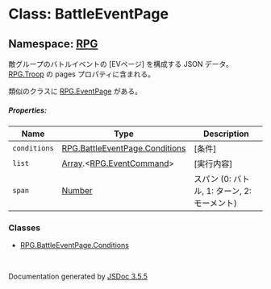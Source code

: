# Class: BattleEventPage

## Namespace: [RPG](RPG.md)

敵グループのバトルイベントの [EVページ] を構成する JSON データ。<br />
[RPG.Troop](RPG.Troop.md) の pages プロパティに含まれる。

類似のクラスに [RPG.EventPage](RPG.EventPage.md) がある。 

##### Properties:

| Name | Type | Description |
| --- | --- | --- |
| `conditions` | [RPG.BattleEventPage.Conditions](RPG.BattleEventPage.Conditions.md) | [条件] |
| `list` | [Array](Array.md).<[RPG.EventCommand](RPG.EventCommand.md)> | [実行内容] |
| `span` | [Number](Number.md) | スパン (0: バトル, 1: ターン, 2: モーメント) |


### Classes

* [RPG.BattleEventPage.Conditions](RPG.BattleEventPage.Conditions.md)
 <br>

  Documentation generated by [JSDoc 3.5.5](https://github.com/jsdoc3/jsdoc)

